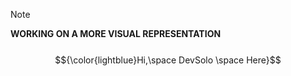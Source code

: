 
> [!NOTE]
**WORKING ON A MORE VISUAL REPRESENTATION**
<br/>
<br/>
$${\color{lightblue}Hi,\space DevSolo \space Here}$$ 

